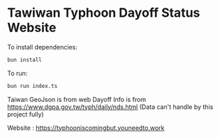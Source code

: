 # Tawiwan Typhoon Dayoff Status Website

To install dependencies:

```bash
bun install
```

To run:

```bash
bun run index.ts
```

Taiwan GeoJson is from web
Dayoff Info is from https://www.dgpa.gov.tw/typh/daily/nds.html
(Data can't handle by this project fully)

Website : https://typhooniscomingbut.youneedto.work
